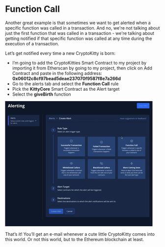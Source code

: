 # Function Call

Another great example is that sometimes we want to get alerted when a specific function was called in a transaction. And no, we're not talking about just the first function that was called in a transaction - we're talking about getting notified if that specific function was called at any time during the execution of a transaction.

Let’s get notified every time a new CryptoKitty is born:

* I’m going to add the CryptoKitties Smart Contract to my project by importing it from Etherscan by going to my project, then click on Add Contract and paste in the following address: **0x06012c8cf97bead5deae237070f9587f8e7a266d** 
* Go to the alerts tab and select the **Function Call** rule
* Pick the **KittyCore** Smart Contract as the Alert target
* Select the **giveBirth** function

![](../../.gitbook/assets/image%20%2846%29.png)

That’s it! You’ll get an e-mail whenever a cute little CryptoKitty comes into this world. Or not this world, but to the Ethereum blockchain at least.

